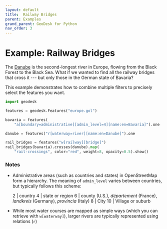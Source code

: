 ```yaml
---
layout: default
title:  Railway Bridges
parent: Examples
grand_parent: GeoDesk for Python
nav_order: 3
---
```


# Example: Railway Bridges

The [Danube](https://www.openstreetmap.org/relation/89652) is the second-longest river in Europe, flowing from the Black Forest to the Black Sea. What if we wanted to find all the railway bridges that cross it --- but only those in the German state of Bavaria?

This example demonstrates how to combine multiple filters to precisely select the features you want.

```python
import geodesk

features = geodesk.Features("europe.gol")

bavaria = features(
    "a[boundary=administrative][admin_level=4][name:en=Bavaria]").one

danube = features("r[waterway=river][name:en=Danube]").one

rail_bridges = features("w[railway][bridge]")
rail_bridges(bavaria).crosses(danube).map(
    "rail-crossings", color="red", weight=8, opacity=0.5).show()
```

### Notes

- Administrative areas (such as countries and states) in OpenStreetMap form a hierarchy.
  The meaning of `admin_level` varies between countries, but typically follows this scheme:

  2  | country
  4  | state or region
  6  | county (U.S.), *département* (France), *landkreis* (Germany), *provincia* (Italy) 
  8  | City
  10 | Village or suburb

- While most water courses are mapped as simple ways (which you can retrieve with `w[waterway]`), larger rivers are typically represented using relations (`r`)